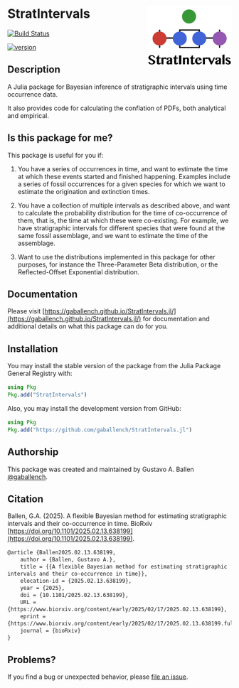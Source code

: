 # StratIntervals <img src="docs/src/logo.png" height="140" align="right"></img>

[![Build Status](https://github.com/gaballench/StratIntervals.jl/actions/workflows/CI.yml/badge.svg?branch=main)](https://github.com/gaballench/StratIntervals.jl/actions/workflows/CI.yml?query=branch%3Amain)

[![version](https://juliahub.com/docs/General/StratIntervals/stable/version.svg)](https://juliahub.com/ui/Packages/General/StratIntervals)

## Description

A Julia package for Bayesian inference of stratigraphic intervals using time occurrence data.

It also provides code for calculating the conflation of PDFs, both analytical and empirical.

## Is this package for me?

This package is useful for you if:

1. You have a series of occurrences in time, and want to estimate the time at which these events started and finished happening. Examples include a series of fossil occurrences for a given species for which we want to estimate the origination and extinction times.

2. You have a collection of multiple intervals as described above, and want to calculate the probability distribution for the time of co-occurrence of them, that is, the time at which these were co-existing. For example, we have stratigraphic intervals for different species that were found at the same fossil assemblage, and we want to estimate the time of the assemblage.

3. Want to use the distributions implemented in this package for other purposes, for instance the Three-Parameter Beta distribution, or the Reflected-Offset Exponential distribution. 

## Documentation

Please visit [https://gaballench.github.io/StratIntervals.jl/](https://gaballench.github.io/StratIntervals.jl/) for documentation and additional details on what this package can do for you.

## Installation

You may install the stable version of the package from the Julia Package General Registry with:

```julia
using Pkg
Pkg.add("StratIntervals")
```

Also, you may install the development version from GitHub:

```julia
using Pkg
Pkg.add("https://github.com/gaballench/StratIntervals.jl")
```

## Authorship

This package was created and maintained by Gustavo A. Ballen
[@gaballench](https://github.com/gaballench).

## Citation

Ballen, G.A. (2025). A flexible Bayesian method for estimating stratigraphic intervals and their co-occurrence in time. BioRxiv [https://doi.org/10.1101/2025.02.13.638199](https://doi.org/10.1101/2025.02.13.638199).

```
@article {Ballen2025.02.13.638199,
	author = {Ballen, Gustavo A.},
	title = {{A flexible Bayesian method for estimating stratigraphic intervals and their co-occurrence in time}},
	elocation-id = {2025.02.13.638199},
	year = {2025},
	doi = {10.1101/2025.02.13.638199},
	URL = {https://www.biorxiv.org/content/early/2025/02/17/2025.02.13.638199},
	eprint = {https://www.biorxiv.org/content/early/2025/02/17/2025.02.13.638199.full.pdf},
	journal = {bioRxiv}
}

```

## Problems?

If you find a bug or unexpected behavior, please [file an
issue](https://github.com/gaballench/StratIntervals.jl/issues).
